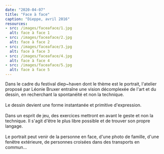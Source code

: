 ```yaml
---
date: "2020-04-07"
title: "Face à face"
caption: "Dieppe, avril 2016"
resources:
- src: /images/faceaface/1.jpg
  alt: face à face 1
- src: /images/faceaface/2.jpg
  alt: face à face 2
- src: /images/faceaface/3.jpg
  alt: face à face 3
- src: /images/faceaface/4.jpg
  alt: face à face 4
- src: /images/faceaface/5.jpg
  alt: face à face 5
---
```

<p class="text">
    Dans le cadre du festival diep~haven dont le thème est le portrait, l'atelier proposé par Léonie Bruxer entraîne une vision décomplexée de l'art et du dessin, en recherchant la spontanéité et non la technique.
    <br/><br/>
    Le dessin devient une forme instantanée et primitive d'expression.
    <br/><br/>
    Dans un esprit de jeu, des exercices mettront en avant le geste et non la technique. Il s'agit d'être le plus libre possible et de trouver son propre langage.
    <br/><br/>
    Le portrait peut venir de la personne en face, d'une photo de famille, d'une fenêtre extérieure, de personnes croisées dans des transports en commun…
</p>
